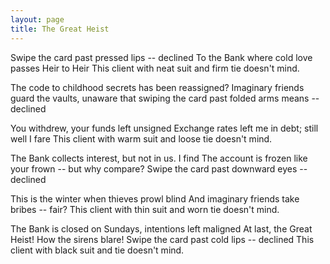 ```yaml
---
layout: page
title: The Great Heist
---
```


Swipe the card past pressed lips -- declined
To the Bank where cold love passes Heir to Heir
This client with neat suit and firm tie doesn't mind.

The code to childhood secrets has been reassigned?
Imaginary friends guard the vaults, unaware
that swiping the card past folded arms means -- declined

You withdrew, your funds left unsigned
Exchange rates left me in debt; still well I fare
This client with warm suit and loose tie doesn't mind.

The Bank collects interest, but not in us. I find
The account is frozen like your frown -- but why compare?
Swipe the card past downward eyes -- declined

This is the winter when thieves prowl blind
And imaginary friends take bribes -- fair?
This client with thin suit and worn tie doesn't mind.

The Bank is closed on Sundays, intentions left maligned
At last, the Great Heist! How the sirens blare!
Swipe the card past cold lips -- declined
This client with black suit and tie doesn't mind.
